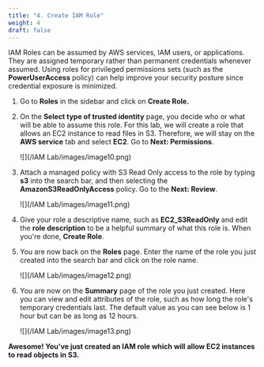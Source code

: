 ```yaml
---
title: "4. Create IAM Role"
weight: 4
draft: false
---
```


IAM Roles can be assumed by AWS services, IAM users, or applications.
They are assigned temporary rather than permanent credentials whenever
assumed. Using roles for privileged permissions sets (such as the
**PowerUserAccess** policy) can help improve your security posture since
credential exposure is minimized.

1.  Go to **Roles** in the sidebar and click on **Create Role.**

2.  On the **Select type of trusted identity** page, you decide who or
    what will be able to assume this role. For this lab, we will create
    a role that allows an EC2 instance to read files in S3. Therefore,
    we will stay on the **AWS service** tab and select **EC2**. Go to
    **Next: Permissions**.

	![](/IAM Lab/images/image10.png)

3.  Attach a managed policy with S3 Read Only access to the role by
    typing **s3** into the search bar, and then selecting the
    **AmazonS3ReadOnlyAccess** policy. Go to the **Next: Review**.

	![](/IAM Lab/images/image11.png)

4.  Give your role a descriptive name, such as **EC2\_S3ReadOnly** and
    edit the **role description** to be a helpful summary of what this
    role is. When you're done, **Create Role**.

5.  You are now back on the **Roles** page. Enter the name of the role
    you just created into the search bar and click on the role name.

	![](/IAM Lab/images/image12.png)

6.  You are now on the **Summary** page of the role you just created.
    Here you can view and edit attributes of the role, such as how long
    the role's temporary credentials last. The default value as you can
    see below is 1 hour but can be as long as 12 hours.

	![](/IAM Lab/images/image13.png)

**Awesome! You've just created an IAM role which will allow EC2
instances to read objects in S3.**
